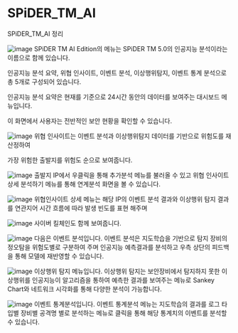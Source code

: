 # SPiDER_TM_AI
SPiDER_TM_AI 정리








![image](https://github.com/user-attachments/assets/064dc765-aa92-4532-88f0-4bae6876b4c9)
SPiDER TM AI Edition의 메뉴는 SPiDER TM 5.0의 인공지능 분석이라는 이름으로 함께 있습니다.

인공지능 분석 요약, 위협 인사이트, 이벤트 분석, 이상행위탐지, 이벤트 통계 분석으로 총 5개로 구성되어 있습니다.

인공지능 분석 요약은 현재를 기준으로 24시간 동안의 데이터를 보여주는 대시보드 메뉴입니다.

이 화면에서 사용자는 전반적인 보안 현황을 확인할 수 있습니다.

![image](https://github.com/user-attachments/assets/47faddf9-9322-4639-bdac-6b25422b34c0)
위협 인사이트는 이벤트 분석과 이상행위탐지 데이터를 기반으로 위험도를 재산정하여

가장 위험한 출발지를 위험도 순으로 보여줍니다. 

![image](https://github.com/user-attachments/assets/76f52ada-153c-420a-ae8a-deadec22d794)
출발지 IP에서 우클릭을 통해 추가분석 메뉴를 불러올 수 있고 위협 인사이트 상세 분석하기 메뉴를 통해 연계분석 화면을 볼 수 있습니다.

![image](https://github.com/user-attachments/assets/ba700ff1-65e6-4322-8415-2653e4992d42)
위협인사이트 상세 메뉴는 해당 IP의 이벤트 분석 결과와 이상행위 탐지 결과를 연관지어 시간 흐름에 따라 발생 빈도를 표현 해주며

![image](https://github.com/user-attachments/assets/d9f2521b-2b6c-4e68-b844-9edf4afe80bd)
사이버 킬체인도 함께 보여줍니다.

![image](https://github.com/user-attachments/assets/66fbd3f9-945d-4762-852e-172d8355b08a)
다음은 이벤트 분석입니다.
이벤트 분석은 지도학습을 기반으로 탐지 장비의 정오탐을 위험도별로 구분하여 주며 인공지능 예측결과를 분석하고 우측 상단의 피드백을 통해
모델에 재반영할 수 있습니다.

![image](https://github.com/user-attachments/assets/f4d49721-8238-4c80-90b3-82448749e24a)
이상행위 탐지 메뉴입니다.
이상행위 탐지는 보안장비에서 탐지하지 못한 이상행위를 인공지능이 알고리즘을 통하여 예측한 결과를 보여주는 메뉴로
Sankey Chart와 네트워크 시각화를 통해 다양한 분석이 가능합니다.

![image](https://github.com/user-attachments/assets/b664cacc-7b21-44a4-9d03-8c57b953cc11)
이벤트 통계분석입니다.
이벤트 통계분석 메뉴는 지도학습의 결과를 로그 타입별 장비별 공격명 별로 분석하는 메뉴로 클릭을 통해 해당 통계치의 이벤트를 분석할 수 있습니다.



